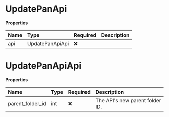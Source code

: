 # UpdatePanApi

**Properties**

| Name | Type            | Required | Description |
| :--- | :-------------- | :------- | :---------- |
| api  | UpdatePanApiApi | ❌       |             |

# UpdatePanApiApi

**Properties**

| Name             | Type | Required | Description                     |
| :--------------- | :--- | :------- | :------------------------------ |
| parent_folder_id | int  | ❌       | The API's new parent folder ID. |
